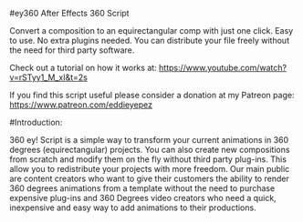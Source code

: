 #ey360
After Effects 360 Script

Convert a composition to an equirectangular comp with just one click. Easy to use.
No extra plugins needed. You can distribute your file freely without the need for third party software.

Check out a tutorial on how it works at:
https://www.youtube.com/watch?v=rSTyy1_M_xI&t=2s

If you find this script useful please consider a donation at my Patreon page:
https://www.patreon.com/eddieyepez

#Introduction:

360 ey! Script is a simple way to transform your current animations in 360 degrees (equirectangular) projects. You can also create new compositions from scratch and modify them on the fly without third party plug-ins. This allow you to redistribute your projects with more freedom.
Our main public are content creators who want to give their customers the ability to render 360 degrees animations from a template without the need to purchase expensive plug-ins and 360 Degrees video creators who need a quick, inexpensive and easy way to add animations to their productions.
